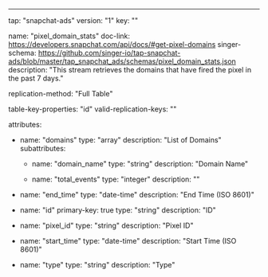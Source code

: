 ---
tap: "snapchat-ads"
version: "1"
key: ""

name: "pixel_domain_stats"
doc-link: https://developers.snapchat.com/api/docs/#get-pixel-domains
singer-schema: https://github.com/singer-io/tap-snapchat-ads/blob/master/tap_snapchat_ads/schemas/pixel_domain_stats.json
description: "This stream retrieves the domains that have fired the pixel in the past 7 days."

replication-method: "Full Table"

table-key-properties: "id"
valid-replication-keys: ""

attributes:
  - name: "domains"
    type: "array"
    description: "List of Domains"
    subattributes:
    - name: "domain_name"
      type: "string"
      description: "Domain Name"

    - name: "total_events"
      type: "integer"
      description: ""


  - name: "end_time"
    type: "date-time"
    description: "End Time (ISO 8601)"

  - name: "id"
    primary-key: true
    type: "string"
    description: "ID"

  - name: "pixel_id"
    type: "string"
    description: "Pixel ID"

  - name: "start_time"
    type: "date-time"
    description: "Start Time (ISO 8601)"

  - name: "type"
    type: "string"
    description: "Type"



